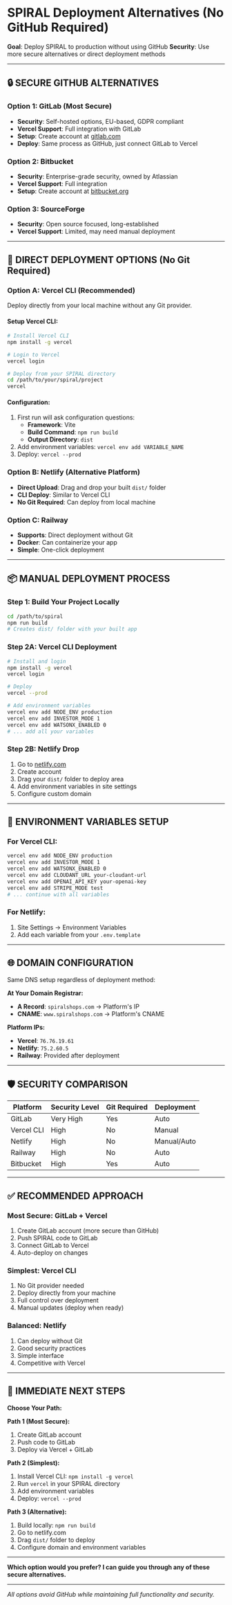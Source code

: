 # SPIRAL Deployment Alternatives (No GitHub Required)

**Goal**: Deploy SPIRAL to production without using GitHub
**Security**: Use more secure alternatives or direct deployment methods

---

## 🔒 **SECURE GITHUB ALTERNATIVES**

### **Option 1: GitLab (Most Secure)**
- **Security**: Self-hosted options, EU-based, GDPR compliant
- **Vercel Support**: Full integration with GitLab
- **Setup**: Create account at [gitlab.com](https://gitlab.com)
- **Deploy**: Same process as GitHub, just connect GitLab to Vercel

### **Option 2: Bitbucket**
- **Security**: Enterprise-grade security, owned by Atlassian
- **Vercel Support**: Full integration
- **Setup**: Create account at [bitbucket.org](https://bitbucket.org)

### **Option 3: SourceForge**
- **Security**: Open source focused, long-established
- **Vercel Support**: Limited, may need manual deployment

---

## 🚀 **DIRECT DEPLOYMENT OPTIONS (No Git Required)**

### **Option A: Vercel CLI (Recommended)**
Deploy directly from your local machine without any Git provider.

#### **Setup Vercel CLI:**
```bash
# Install Vercel CLI
npm install -g vercel

# Login to Vercel
vercel login

# Deploy from your SPIRAL directory
cd /path/to/your/spiral/project
vercel
```

#### **Configuration:**
1. First run will ask configuration questions:
   - **Framework**: Vite
   - **Build Command**: `npm run build`
   - **Output Directory**: `dist`
2. Add environment variables: `vercel env add VARIABLE_NAME`
3. Deploy: `vercel --prod`

### **Option B: Netlify (Alternative Platform)**
- **Direct Upload**: Drag and drop your built `dist/` folder
- **CLI Deploy**: Similar to Vercel CLI
- **No Git Required**: Can deploy from local machine

### **Option C: Railway**
- **Supports**: Direct deployment without Git
- **Docker**: Can containerize your app
- **Simple**: One-click deployment

---

## 📦 **MANUAL DEPLOYMENT PROCESS**

### **Step 1: Build Your Project Locally**
```bash
cd /path/to/spiral
npm run build
# Creates dist/ folder with your built app
```

### **Step 2A: Vercel CLI Deployment**
```bash
# Install and login
npm install -g vercel
vercel login

# Deploy
vercel --prod

# Add environment variables
vercel env add NODE_ENV production
vercel env add INVESTOR_MODE 1
vercel env add WATSONX_ENABLED 0
# ... add all your variables
```

### **Step 2B: Netlify Drop**
1. Go to [netlify.com](https://netlify.com)
2. Create account
3. Drag your `dist/` folder to deploy area
4. Add environment variables in site settings
5. Configure custom domain

---

## 🔧 **ENVIRONMENT VARIABLES SETUP**

### **For Vercel CLI:**
```bash
vercel env add NODE_ENV production
vercel env add INVESTOR_MODE 1
vercel env add WATSONX_ENABLED 0
vercel env add CLOUDANT_URL your-cloudant-url
vercel env add OPENAI_API_KEY your-openai-key
vercel env add STRIPE_MODE test
# ... continue with all variables
```

### **For Netlify:**
1. Site Settings → Environment Variables
2. Add each variable from your `.env.template`

---

## 🌐 **DOMAIN CONFIGURATION**

Same DNS setup regardless of deployment method:

**At Your Domain Registrar:**
- **A Record**: `spiralshops.com` → Platform's IP
- **CNAME**: `www.spiralshops.com` → Platform's CNAME

**Platform IPs:**
- **Vercel**: `76.76.19.61`
- **Netlify**: `75.2.60.5`
- **Railway**: Provided after deployment

---

## 🛡️ **SECURITY COMPARISON**

| Platform | Security Level | Git Required | Deployment |
|----------|---------------|--------------|------------|
| GitLab | Very High | Yes | Auto |
| Vercel CLI | High | No | Manual |
| Netlify | High | No | Manual/Auto |
| Railway | High | No | Auto |
| Bitbucket | High | Yes | Auto |

---

## ✅ **RECOMMENDED APPROACH**

### **Most Secure: GitLab + Vercel**
1. Create GitLab account (more secure than GitHub)
2. Push SPIRAL code to GitLab
3. Connect GitLab to Vercel
4. Auto-deploy on changes

### **Simplest: Vercel CLI**
1. No Git provider needed
2. Deploy directly from your machine
3. Full control over deployment
4. Manual updates (deploy when ready)

### **Balanced: Netlify**
1. Can deploy without Git
2. Good security practices
3. Simple interface
4. Competitive with Vercel

---

## 🚀 **IMMEDIATE NEXT STEPS**

**Choose Your Path:**

**Path 1 (Most Secure):**
1. Create GitLab account
2. Push code to GitLab
3. Deploy via Vercel + GitLab

**Path 2 (Simplest):**
1. Install Vercel CLI: `npm install -g vercel`
2. Run `vercel` in your SPIRAL directory
3. Add environment variables
4. Deploy: `vercel --prod`

**Path 3 (Alternative):**
1. Build locally: `npm run build`
2. Go to netlify.com
3. Drag `dist/` folder to deploy
4. Configure domain and environment variables

---

**Which option would you prefer? I can guide you through any of these secure alternatives.**

---

*All options avoid GitHub while maintaining full functionality and security.*